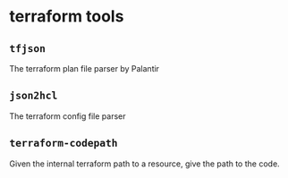 terraform tools
===============


## `tfjson`

The terraform plan file parser by Palantir

## `json2hcl`

The terraform config file parser

## `terraform-codepath`

Given the internal terraform path to a resource, give the path to the code.
